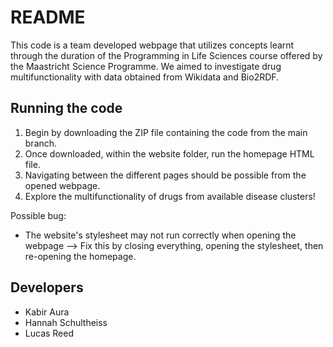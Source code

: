 # README
This code is a team developed webpage that utilizes concepts learnt through the duration of the Programming in Life Sciences course offered by the Maastricht Science Programme.
We aimed to investigate drug multifunctionality with data obtained from Wikidata and Bio2RDF.

## Running the code
1. Begin by downloading the ZIP file containing the code from the main branch.
2. Once downloaded, within the website folder, run the homepage HTML file.
3. Navigating between the different pages should be possible from the opened webpage.
4. Explore the multifunctionality of drugs from available disease clusters!

Possible bug:
- The website's stylesheet may not run correctly when opening the webpage --> Fix this by closing everything, opening the stylesheet, then re-opening the homepage.

## Developers
- Kabir Aura
- Hannah Schultheiss
- Lucas Reed
